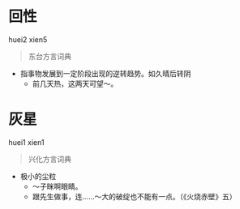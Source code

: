 # 回性
huei2 xien5
> 东台方言词典
- 指事物发展到一定阶段出现的逆转趋势。如久晴后转阴
  - 前几天热，这两天可望～。

# 灰星
huei1 xien1
> 兴化方言词典
- 极小的尘粒
  - ～子眯啊眼睛。
  - 跟先生做事，连……～大的破绽也不能有一点。（《火烧赤壁》五）
